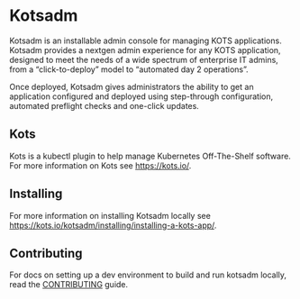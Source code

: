 # Kotsadm

Kotsadm is an installable admin console for managing KOTS applications. Kotsadm provides a nextgen admin experience for any KOTS application, designed to meet the needs of a wide spectrum of enterprise IT admins, from a “click-to-deploy” model to “automated day 2 operations”.

Once deployed, Kotsadm gives administrators the ability to get an application configured and deployed using step-through configuration, automated preflight checks and one-click updates. 

## Kots

Kots is a kubectl plugin to help manage Kubernetes Off-The-Shelf software. For more information on Kots see https://kots.io/.

## Installing

For more information on installing Kotsadm locally see https://kots.io/kotsadm/installing/installing-a-kots-app/.

## Contributing

For docs on setting up a dev environment to build and run kotsadm locally, read the [CONTRIBUTING](https://github.com/replicatedhq/kotsadm/blob/master/CONTRIBUTING.md) guide.
